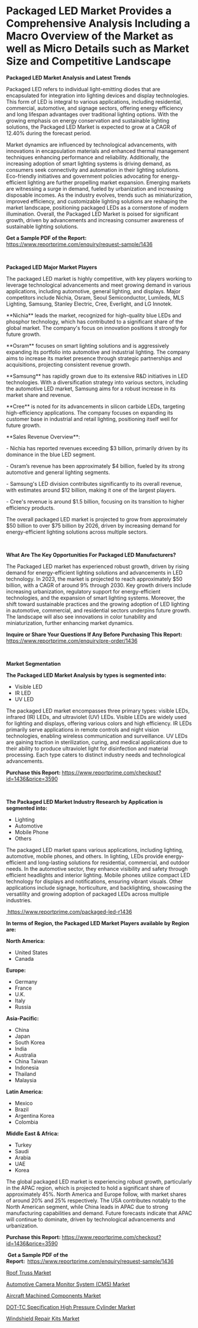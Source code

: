 <p><h1>Packaged LED Market Provides a Comprehensive Analysis Including a Macro Overview of the Market as well as Micro Details such as Market Size and Competitive Landscape</h1></p><p><strong>Packaged LED Market Analysis and Latest Trends</strong></p>
<p><p>Packaged LED refers to individual light-emitting diodes that are encapsulated for integration into lighting devices and display technologies. This form of LED is integral to various applications, including residential, commercial, automotive, and signage sectors, offering energy efficiency and long lifespan advantages over traditional lighting options. With the growing emphasis on energy conservation and sustainable lighting solutions, the Packaged LED Market is expected to grow at a CAGR of 12.40% during the forecast period.</p><p>Market dynamics are influenced by technological advancements, with innovations in encapsulation materials and enhanced thermal management techniques enhancing performance and reliability. Additionally, the increasing adoption of smart lighting systems is driving demand, as consumers seek connectivity and automation in their lighting solutions. Eco-friendly initiatives and government policies advocating for energy-efficient lighting are further propelling market expansion. Emerging markets are witnessing a surge in demand, fueled by urbanization and increasing disposable incomes. As the industry evolves, trends such as miniaturization, improved efficiency, and customizable lighting solutions are reshaping the market landscape, positioning packaged LEDs as a cornerstone of modern illumination. Overall, the Packaged LED Market is poised for significant growth, driven by advancements and increasing consumer awareness of sustainable lighting solutions.</p></p>
<p><strong>Get a Sample PDF of the Report:&nbsp;</strong> <a href="https://www.reportprime.com/enquiry/request-sample/1436">https://www.reportprime.com/enquiry/request-sample/1436</a></p>
<p>&nbsp;</p>
<p><strong>Packaged LED Major Market Players</strong></p>
<p><p>The packaged LED market is highly competitive, with key players working to leverage technological advancements and meet growing demand in various applications, including automotive, general lighting, and displays. Major competitors include Nichia, Osram, Seoul Semiconductor, Lumileds, MLS Lighting, Samsung, Stanley Electric, Cree, Everlight, and LG Innotek.</p><p>**Nichia** leads the market, recognized for high-quality blue LEDs and phosphor technology, which has contributed to a significant share of the global market. The company's focus on innovation positions it strongly for future growth.</p><p>**Osram** focuses on smart lighting solutions and is aggressively expanding its portfolio into automotive and industrial lighting. The company aims to increase its market presence through strategic partnerships and acquisitions, projecting consistent revenue growth.</p><p>**Samsung** has rapidly grown due to its extensive R&D initiatives in LED technologies. With a diversification strategy into various sectors, including the automotive LED market, Samsung aims for a robust increase in its market share and revenue.</p><p>**Cree** is noted for its advancements in silicon carbide LEDs, targeting high-efficiency applications. The company focuses on expanding its customer base in industrial and retail lighting, positioning itself well for future growth.</p><p>**Sales Revenue Overview**:</p><p>- Nichia has reported revenues exceeding $3 billion, primarily driven by its dominance in the blue LED segment.</p><p>- Osram’s revenue has been approximately $4 billion, fueled by its strong automotive and general lighting segments.</p><p>- Samsung's LED division contributes significantly to its overall revenue, with estimates around $12 billion, making it one of the largest players.</p><p>- Cree's revenue is around $1.5 billion, focusing on its transition to higher efficiency products.</p><p>The overall packaged LED market is projected to grow from approximately $50 billion to over $75 billion by 2026, driven by increasing demand for energy-efficient lighting solutions across multiple sectors.</p></p>
<p>&nbsp;</p>
<p><strong>What Are The Key Opportunities For Packaged LED Manufacturers?</strong></p>
<p><p>The Packaged LED market has experienced robust growth, driven by rising demand for energy-efficient lighting solutions and advancements in LED technology. In 2023, the market is projected to reach approximately $50 billion, with a CAGR of around 9% through 2030. Key growth drivers include increasing urbanization, regulatory support for energy-efficient technologies, and the expansion of smart lighting systems. Moreover, the shift toward sustainable practices and the growing adoption of LED lighting in automotive, commercial, and residential sectors underpins future growth. The landscape will also see innovations in color tunability and miniaturization, further enhancing market dynamics.</p></p>
<p><strong>Inquire or Share Your Questions If Any Before Purchasing This Report:</strong> <a href="https://www.reportprime.com/enquiry/pre-order/1436">https://www.reportprime.com/enquiry/pre-order/1436</a></p>
<p>&nbsp;</p>
<p><strong>Market Segmentation</strong></p>
<p><strong>The Packaged LED Market Analysis by types is segmented into:</strong></p>
<p><ul><li>Visible LED</li><li>IR LED</li><li>UV LED</li></ul></p>
<p><p>The packaged LED market encompasses three primary types: visible LEDs, infrared (IR) LEDs, and ultraviolet (UV) LEDs. Visible LEDs are widely used for lighting and displays, offering various colors and high efficiency. IR LEDs primarily serve applications in remote controls and night vision technologies, enabling wireless communication and surveillance. UV LEDs are gaining traction in sterilization, curing, and medical applications due to their ability to produce ultraviolet light for disinfection and material processing. Each type caters to distinct industry needs and technological advancements.</p></p>
<p><strong>Purchase this Report:&nbsp;</strong><a href="https://www.reportprime.com/checkout?id=1436&price=3590">https://www.reportprime.com/checkout?id=1436&price=3590</a></p>
<p>&nbsp;</p>
<p><strong>The Packaged LED Market Industry Research by Application is segmented into:</strong></p>
<p><ul><li>Lighting</li><li>Automotive</li><li>Mobile Phone</li><li>Others</li></ul></p>
<p><p>The packaged LED market spans various applications, including lighting, automotive, mobile phones, and others. In lighting, LEDs provide energy-efficient and long-lasting solutions for residential, commercial, and outdoor needs. In the automotive sector, they enhance visibility and safety through efficient headlights and interior lighting. Mobile phones utilize compact LED technology for displays and notifications, ensuring vibrant visuals. Other applications include signage, horticulture, and backlighting, showcasing the versatility and growing adoption of packaged LEDs across multiple industries.</p></p>
<p><a href="https://www.reportprime.com/packaged-led-r1436">&nbsp;https://www.reportprime.com/packaged-led-r1436</a></p>
<p><strong>In terms of Region, the Packaged LED Market Players available by Region are:</strong></p>
<p>
    <p> <strong> North America: </strong>
        <ul>
            <li>United States</li>
            <li>Canada</li>
        </ul>
        </p> 
    <p> <strong> Europe: </strong>
        <ul>
            <li>Germany</li>
            <li>France</li>
            <li>U.K.</li>
            <li>Italy</li>
            <li>Russia</li>
        </ul>
        </p> 
    <p> <strong> Asia-Pacific: </strong>
        <ul>
            <li>China</li>
            <li>Japan</li>
            <li>South Korea</li>
            <li>India</li>
            <li>Australia</li>
            <li>China Taiwan</li>
            <li>Indonesia</li>
            <li>Thailand</li>
            <li>Malaysia</li>
        </ul>
        </p> 
    <p> <strong> Latin America: </strong>
        <ul>
            <li>Mexico</li>
            <li>Brazil</li>
            <li>Argentina Korea</li>
            <li>Colombia</li>
        </ul>
        </p> 
    <p> <strong> Middle East & Africa: </strong>
        <ul>
            <li>Turkey</li>
            <li>Saudi</li>
            <li>Arabia</li>
            <li>UAE</li>
            <li>Korea</li>
        </ul>
    </p>
    </p>
<p><p>The global packaged LED market is experiencing robust growth, particularly in the APAC region, which is projected to hold a significant share of approximately 45%. North America and Europe follow, with market shares of around 20% and 25% respectively. The USA contributes notably to the North American segment, while China leads in APAC due to strong manufacturing capabilities and demand. Future forecasts indicate that APAC will continue to dominate, driven by technological advancements and urbanization.</p></p>
<p><strong>Purchase this Report: </strong><a href="https://www.reportprime.com/checkout?id=1436&price=3590">https://www.reportprime.com/checkout?id=1436&price=3590</a></p>
<p>&nbsp;<strong>Get a Sample PDF of the Report:&nbsp;&nbsp;</strong><a href="https://www.reportprime.com/enquiry/request-sample/1436">https://www.reportprime.com/enquiry/request-sample/1436</a></p>
<p><strong></strong></p>
<p><p><a href="https://www.linkedin.com/pulse/roof-truss-market-global-regional-analysis-focus-end-user-qi9qc?trackingId=sMIkgAFQRZSYxDiJST0vSQ%3D%3D">Roof Truss Market</a></p><p><a href="https://issuu.com/reportprime-2/docs/automotive-camera-monitor-system-cm_26bf94c3c3164b">Automotive Camera Monitor System (CMS) Market</a></p><p><a href="https://medium.com/@benjamin.james7456/pioneering-growth-analyzing-global-aircraft-machined-components-market-dynamics-2024-2031-c499cb6ccc2a">Aircraft Machined Components Market</a></p><p><a href="https://issuu.com/reportprime-2/docs/dot-tc-specification-high-pressure-_d53bcfdfaa87f2">DOT-TC Specification High Pressure Cylinder Market</a></p><p><a href="https://www.linkedin.com/pulse/what-innovations-shaping-windshield-repair-kits-market-application-2eo6e?trackingId=W%2FMLQV60RrqdOuXKmULJIQ%3D%3D">Windshield Repair Kits Market</a></p></p>